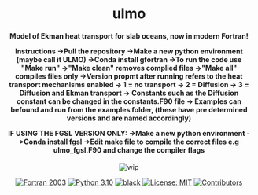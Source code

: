 <h1 align="center">
ulmo
</h1>
<h4 align="center">
Model of Ekman heat transport for slab oceans, now in modern Fortran!

Instructions
->Pull the repository
->Make a new python environment (maybe call it ULMO)
->Conda install gfortran
->To run the code use "Make run"
->"Make clean" removes complied files
->"Make all" compiles files only
->Version propmt after running refers to the heat transport mechanisms enabled
-> 1 = no transport
-> 2 = Diffusion
-> 3 = Diffusion and Ekman transport
-> Constants such as the Diffusion constant can be changed in the constants.F90 file
-> Examples can befound and run from the examples folder, (these have pre determined versions and are named accordingly)

IF USING THE FGSL VERSION ONLY:
->Make a new python environment
->Conda install fgsl
->Edit make file to compile the correct files e.g ulmo_fgsl.F90 and change the compiler flags



</h4>

<p align="center">
  <img src="https://img.shields.io/badge/wip-%20%F0%9F%9A%A7%20under%20construction%20%F0%9F%9A%A7-yellow"
       alt="wip">
</p>

<p align="center">
<a href="https://fortran-lang.org/">
<img src="https://img.shields.io/badge/fortran-2003-purple.svg"
     alt="Fortran 2003"></a>
<a href="https://www.python.org/downloads/">
<img src="https://img.shields.io/badge/python-3.10-blue.svg"
     alt="Python 3.10"></a>
<a href="https://github.com/psf/black">
<img src="https://img.shields.io/badge/code%20style-black-000000.svg"
     alt="black"></a>
<a href="LICENSE">
<img src="https://img.shields.io/badge/license-MIT-green.svg"
     alt="License: MIT"></a>

<a href="https://github.com/exoclim/ulmo/graphs/contributors">
  <img src="https://img.shields.io/github/contributors/exoclim/ulmo"
       alt="Contributors">
</a>
</p>

